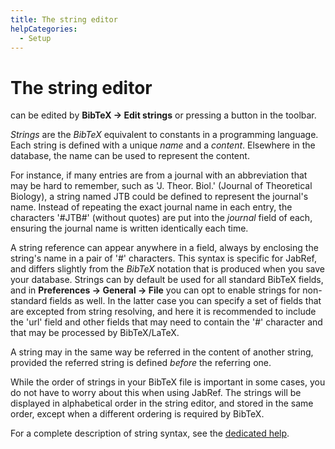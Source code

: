 ```yaml
---
title: The string editor
helpCategories:
  - Setup
---
```

# The string editor

<Strings> can be edited by **BibTeX → Edit strings** or pressing a button in the toolbar.

*Strings* are the *BibTeX* equivalent to constants in a programming language. Each string is defined with a unique *name* and a *content*. Elsewhere in the database, the name can be used to represent the content.

For instance, if many entries are from a journal with an abbreviation that may be hard to remember, such as 'J. Theor. Biol.' (Journal of Theoretical Biology), a string named JTB could be defined to represent the journal's name. Instead of repeating the exact journal name in each entry, the characters '\#JTB\#' (without quotes) are put into the *journal* field of each, ensuring the journal name is written identically each time.

A string reference can appear anywhere in a field, always by enclosing the string's name in a pair of '\#' characters. This syntax is specific for JabRef, and differs slightly from the *BibTeX* notation that is produced when you save your database. Strings can by default be used for all standard BibTeX fields, and in **Preferences → General → File** you can opt to enable strings for non-standard fields as well. In the latter case you can specify a set of fields that are excepted from string resolving, and here it is recommended to include the 'url' field and other fields that may need to contain the '\#' character and that may be processed by BibTeX/LaTeX.

A string may in the same way be referred in the content of another string, provided the referred string is defined *before* the referring one.

While the order of strings in your BibTeX file is important in some cases, you do not have to worry about this when using JabRef. The strings will be displayed in alphabetical order in the string editor, and stored in the same order, except when a different ordering is required by BibTeX.

For a complete description of string syntax, see the [dedicated help](Strings).